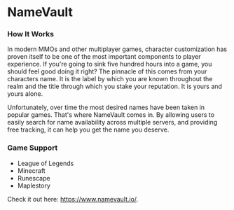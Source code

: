 # NameVault

### How It Works

In modern MMOs and other multiplayer games, character customization has proven itself to be one of the most important components to player experience. If you're going to sink five hundred hours into a game, you should feel good doing it right? The pinnacle of this comes from your characters name. It is the label by which you are known throughout the realm and the title through which you stake your reputation. It is yours and yours alone.

Unfortunately, over time the most desired names have been taken in popular games. That's where NameVault comes in. By allowing users to easily search for name availability across multiple servers, and providing free tracking, it can help you get the name you deserve.

### Game Support
* League of Legends
* Minecraft
* Runescape
* Maplestory

Check it out here: https://www.namevault.io/.
